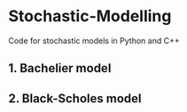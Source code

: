 # Stochastic-Modelling
Code for stochastic models in Python and C++

## 1. Bachelier model

## 2. Black-Scholes model
